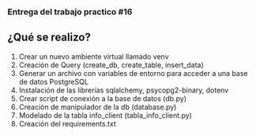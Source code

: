 ### Entrega del trabajo practico #16
## ¿Qué se realizo?
1. Crear un nuevo ambiente virtual llamado venv
2. Creación de Query (create_db, create_table, insert_data)
3. Generar un archivo con variables de entorno para acceder a
una base de datos PostgreSQL
4. Instalación de las librerías sqlalchemy, psycopg2-binary, dotenv
6. Crear script de conexión a la base de datos (db.py)
7. Creación de manipulador de la db (database.py)
8. Modelado de la tabla info_client (tabla_info_client.py)
9. Creación del requirements.txt